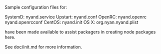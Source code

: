Sample configuration files for:

SystemD: nyand.service
Upstart: nyand.conf
OpenRC:  nyand.openrc
         nyand.openrcconf
CentOS:  nyand.init
OS X:    org.nyan.nyand.plist

have been made available to assist packagers in creating node packages here.

See doc/init.md for more information.
